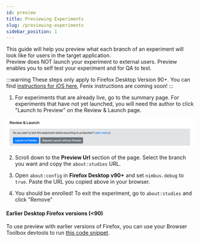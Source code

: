 ```yaml
---
id: preview
title: Previewing Experiments
slug: /previewing-experiments
sidebar_position: 1
---
```


This guide will help you preview what each branch of an experiment will look like for users in the target application.  
Preview does NOT launch your experiment to external users.  Preview enables you to self test your experiment and for QA to test.

:::warning
These steps only apply to Firefox Desktop Version 90+. You can find [instructions for iOS here](ios-preview-testing.md), Fenix instructions are coming soon!
:::

1. For experiments that are already live, go to the summary page. For experiments that have not yet launched, you will need the author to click "Launch to Preview" on the Review & Launch page.

![Launch to Preview Button](/img/preview/preview-button.png)

2. Scroll down to the **Preview Url** section of the page. Select the branch you want and copy the `about:studies` URL.

3. Open `about:config` in **Firefox Desktop v90+** and set `nimbus.debug` to `true`. Paste the URL you copied above in your browser.

4. You should be enrolled! To exit the experiment, go to `about:studies` and click "Remove"

#### Earlier Desktop Firefox versions (<90)

To use preview with earlier versions of Firefox, you can use your Browser Toolbox devtools to run [this code snippet](https://gist.github.com/piatra/fb3876257f876386da104df593000ce9).
